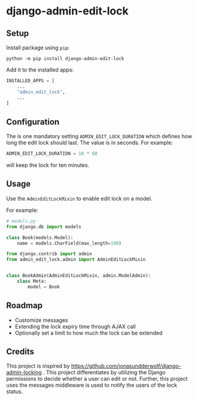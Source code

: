 # django-admin-edit-lock

## Setup
Install package using `pip`:

```shell
python -m pip install django-admin-edit-lock
```

Add it to the installed apps:
```python
INSTALLED_APPS = [
    ...
    "admin_edit_lock",
    ...
]
```

## Configuration
The is one mandatory setting `ADMIN_EDIT_LOCK_DURATION` which defines how long the edit lock should last. The value is in seconds. For example:

```python
ADMIN_EDIT_LOCK_DURATION = 10 * 60
```

will keep the lock for ten minutes.

## Usage
Use the `AdminEditLockMixin` to enable edit lock on a model. 

For example:

```python
# models.py
from django.db import models

class Book(models.Model):
    name = models.CharField(max_length=100)
```

```python
from django.contrib import admin
from admin_edit_lock.admin import AdminEditLockMixin


class BookAdmin(AdminEditLockMixin, admin.ModelAdmin):
    class Meta:
        model = Book
```

## Roadmap
- Customize messages
- Extending the lock expiry time through AJAX call
- Optionally set a limit to how much the lock can be extended

## Credits
This project is inspired by https://github.com/jonasundderwolf/django-admin-locking . This project differentiates by utilizing the Django permissions to decide whether a user can edit or not. Further, this project uses the messages middleware is used to notify the users of the lock status.